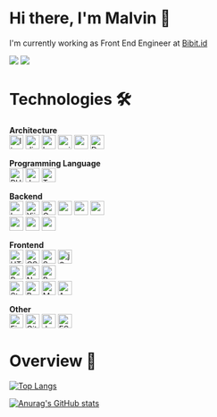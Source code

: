 # Hi there, I'm Malvin 👋

I'm currently working as Front End Engineer at [Bibit.id](https://bibit.id/)

<p align="left">
  <a href="mailto:malvinyosef@gmail.com"><img src="https://img.shields.io/badge/gmail-%23D14836.svg?&style=for-the-badge&logo=gmail&logoColor=white" /></a>
  <a href="https://www.linkedin.com/in/malvin-yosef-saputra/"><img src="https://img.shields.io/badge/linkedin-%230077B5.svg?&style=for-the-badge&logo=linkedin&logoColor=white" /></a>
<p>

# Technologies 🛠

<p>
  <b>Architecture</b>
  <br>
  <img alt="linux" src="https://img.shields.io/badge/Linux-FCC624?logo=linux&logoColor=black" height="25" />
  <img alt="digitalocean" src="https://img.shields.io/badge/Digital_Ocean-0080FF?logo=DigitalOcean&logoColor=white" height="25" />
  <img alt="heroku" src="https://img.shields.io/badge/Heroku-430098?logo=heroku&logoColor=white" height="25" />
  <img alt="nginx" src="https://img.shields.io/badge/Nginx-009639?logo=nginx&logoColor=white" height="25" />
  <img alt="apache" src="https://img.shields.io/badge/apache-%23D42029.svg?logo=apache&logoColor=white" height="25" />
  <img alt="Docker" src="https://img.shields.io/badge/docker-%230db7ed.svg?logo=docker&logoColor=white" height="25"/>
</p>

<p>
  <b>Programming Language</b>
  <br>
  <img alt="PHP" src="https://img.shields.io/badge/php-%23777BB4.svg?logo=php&logoColor=white" title="PHP" height="25" />
  <img alt="JavaScript" src="https://img.shields.io/badge/javascript-%23323330.svg?logo=javascript&logoColor=%23F7DF1E" title="JavaScript" height="25" />
  <img alt="TypeScript" src="https://img.shields.io/badge/typescript-%23007ACC.svg?logo=typescript&logoColor=white" title="TypeScript" height="25" />
</p>

<p>
  <b>Backend</b>
  <br>
  <img alt="Laravel" src="https://img.shields.io/badge/laravel-%23FF2D20.svg?logo=laravel&logoColor=white" height="25" />
  <img alt="Yii" src="https://img.shields.io/badge/Yii_Framework-green.svg?logo=yii&logoColor=white" height="25" />
  <img alt="Codeigniter" src="https://img.shields.io/badge/Codeigniter-EF4223?logo=codeigniter&logoColor=white" height="25" />
  <img alt="node" src="https://img.shields.io/badge/Node.js-339933?logo=nodedotjs&logoColor=white" height="25" />
  <img alt="express" src="https://img.shields.io/badge/Express.js-000000?logo=express&logoColor=white" height="25" />
  <img alt="graph" src="https://img.shields.io/badge/GraphQl-E10098?logo=graphql&logoColor=white" height="25" />
  <br>
  <img alt="mysql" src="https://img.shields.io/badge/MySQL-00000F?logo=mysql&logoColor=white" height="25" />
  <img alt="oracle" src="https://img.shields.io/badge/Oracle-F80000?logo=oracle&logoColor=black" height="25" />
  <img alt="postgre" src="https://img.shields.io/badge/PostgreSQL-316192?logo=postgresql&logoColor=white" height="25" />
</p>

<p>
  <b>Frontend</b>
  <br>
  <img src="https://img.shields.io/badge/HTML5-282C34?logo=html5&logoColor=E34F26" alt="HTML5 logo" title="HTML5" height="25" />
  <img src="https://img.shields.io/badge/CSS-282C34?logo=css3&logoColor=1572B6" alt="CSS3 logo" title="CSS3" height="25" />
  <img src="https://img.shields.io/badge/Sass-282C34?logo=sass&logoColor=CC6699" alt="Sass logo" title="Sass" height="25" />
  <img alt="jQuery" src="https://img.shields.io/badge/jquery-%230769AD.svg?logo=jquery&logoColor=white" height="25" />
  <br>
  <img src="https://img.shields.io/badge/React-282C34?logo=react&logoColor=61DAFB" alt="React Native logo" title="React Native" height="25" />
  <img alt="Next JS" src="https://img.shields.io/badge/nextjs-%23000000.svg?logo=next.js&logoColor=white" height="25"/>
  <img src="https://img.shields.io/badge/Redux-282C34?logo=redux&logoColor=764ABC" alt="Redux logo" title="Redux" height="25" />
  <br>
  <img alt="Styled Components" src="https://img.shields.io/badge/styled--components-DB7093?logo=styled-components&logoColor=white" height="25" />
  <img alt="Bootstrap" src="https://img.shields.io/badge/bootstrap-%23563D7C.svg?logo=bootstrap&logoColor=white" height="25" />
  <img alt="Material UI" src="https://img.shields.io/badge/materialui-%230081CB.svg?logo=material-ui&logoColor=white" height="25" />
  <img alt="Ant-Design" src="https://img.shields.io/badge/-AntDesign-%230170FE?logo=ant-design&logoColor=white" height="25" />
</p>

<p>
  <b>Other</b>
  <br>
  <img alt="Firebase" src="https://img.shields.io/badge/firebase-%23039BE5.svg?logo=firebase" height="25"/>
  <img alt="Git" src="https://img.shields.io/badge/git-%23F05033.svg?logo=git&logoColor=white" height="25"/>
  <img alt="Jest" src="https://img.shields.io/badge/-jest-%23C21325?logo=jest&logoColor=white" height="25"/>
  <img alt="ESLint" src="https://img.shields.io/badge/ESLint-4B3263?logo=eslint&logoColor=white" height="25"/>
</p>


# Overview 🎯

[![Top Langs](https://github-readme-stats.vercel.app/api/top-langs/?username=malvinys&layout=compact)](https://github.com/anuraghazra/github-readme-stats)

[![Anurag's GitHub stats](https://github-readme-stats.vercel.app/api?username=malvinys&hide=stars,prs&count_private=true)](https://github.com/anuraghazra/github-readme-stats)

